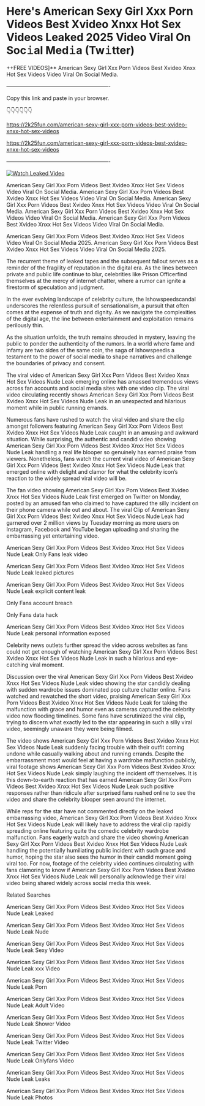 # Here's American Sexy Girl Xxx Porn Videos Best Xvideo Xnxx Hot Sex Videos Leaked 2025 Video Viral On Soc𝚒al Med𝚒a (Tw𝚒tter)

++FREE VIDEOS]** American Sexy Girl Xxx Porn Videos Best Xvideo Xnxx Hot Sex Videos Video Viral On Social Media.

———————————————————-

Copy this link and paste in your browser.

👇👇👇👇👇👇

https://2k25fun.com/american-sexy-girl-xxx-porn-videos-best-xvideo-xnxx-hot-sex-videos

https://2k25fun.com/american-sexy-girl-xxx-porn-videos-best-xvideo-xnxx-hot-sex-videos

———————————————————-

[![Watch Leaked Video](https://miro.medium.com/v2/resize:fit:828/format:webp/1*cilzJN44JGOrTw9NJCrNHA.gif "Watch Leaked Video")](https://2k25fun.com/american-sexy-girl-xxx-porn-videos-best-xvideo-xnxx-hot-sex-videos)

American Sexy Girl Xxx Porn Videos Best Xvideo Xnxx Hot Sex Videos Video Viral On Social Media. American Sexy Girl Xxx Porn Videos Best Xvideo Xnxx Hot Sex Videos Video Viral On Social Media. American Sexy Girl Xxx Porn Videos Best Xvideo Xnxx Hot Sex Videos Video Viral On Social Media. American Sexy Girl Xxx Porn Videos Best Xvideo Xnxx Hot Sex Videos Video Viral On Social Media. American Sexy Girl Xxx Porn Videos Best Xvideo Xnxx Hot Sex Videos Video Viral On Social Media.

American Sexy Girl Xxx Porn Videos Best Xvideo Xnxx Hot Sex Videos Video Viral On Social Media 2025. American Sexy Girl Xxx Porn Videos Best Xvideo Xnxx Hot Sex Videos Video Viral On Social Media 2025.

The recurrent theme of leaked tapes and the subsequent fallout serves as a reminder of the fragility of reputation in the digital era. As the lines between private and public life continue to blur, celebrities like Prison Officerfind themselves at the mercy of internet chatter, where a rumor can ignite a firestorm of speculation and judgment.

In the ever evolving landscape of celebrity culture, the Ishowspeedscandal underscores the relentless pursuit of sensationalism, a pursuit that often comes at the expense of truth and dignity. As we navigate the complexities of the digital age, the line between entertainment and exploitation remains perilously thin.

As the situation unfolds, the truth remains shrouded in mystery, leaving the public to ponder the authenticity of the rumors. In a world where fame and infamy are two sides of the same coin, the saga of Ishowspeedis a testament to the power of social media to shape narratives and challenge the boundaries of privacy and consent.

The viral video of American Sexy Girl Xxx Porn Videos Best Xvideo Xnxx Hot Sex Videos Nude Leak emerging online has amassed tremendous views across fan accounts and social media sites with one video clip. The viral video circulating recently shows American Sexy Girl Xxx Porn Videos Best Xvideo Xnxx Hot Sex Videos Nude Leak in an unexpected and hilarious moment while in public running errands.

Numerous fans have rushed to watch the viral video and share the clip amongst followers featuring American Sexy Girl Xxx Porn Videos Best Xvideo Xnxx Hot Sex Videos Nude Leak caught in an amusing and awkward situation. While surprising, the authentic and candid video showing American Sexy Girl Xxx Porn Videos Best Xvideo Xnxx Hot Sex Videos Nude Leak handling a real life blooper so genuinely has earned praise from viewers. Nonetheless, fans watch the current viral video of American Sexy Girl Xxx Porn Videos Best Xvideo Xnxx Hot Sex Videos Nude Leak that emerged online with delight and clamor for what the celebrity icon’s reaction to the widely spread viral video will be.

The fan video showing American Sexy Girl Xxx Porn Videos Best Xvideo Xnxx Hot Sex Videos Nude Leak first emerged on Twitter on Monday, posted by an amused fan who claimed to have captured the silly incident on their phone camera while out and about. The viral Clip of American Sexy Girl Xxx Porn Videos Best Xvideo Xnxx Hot Sex Videos Nude Leak had garnered over 2 million views by Tuesday morning as more users on Instagram, Facebook and YouTube began uploading and sharing the embarrassing yet entertaining video.

American Sexy Girl Xxx Porn Videos Best Xvideo Xnxx Hot Sex Videos Nude Leak Only Fans leak video

American Sexy Girl Xxx Porn Videos Best Xvideo Xnxx Hot Sex Videos Nude Leak leaked pictures

American Sexy Girl Xxx Porn Videos Best Xvideo Xnxx Hot Sex Videos Nude Leak explicit content leak

Only Fans account breach

Only Fans data hack

American Sexy Girl Xxx Porn Videos Best Xvideo Xnxx Hot Sex Videos Nude Leak personal information exposed

Celebrity news outlets further spread the video across websites as fans could not get enough of watching American Sexy Girl Xxx Porn Videos Best Xvideo Xnxx Hot Sex Videos Nude Leak in such a hilarious and eye-catching viral moment.

Discussion over the viral American Sexy Girl Xxx Porn Videos Best Xvideo Xnxx Hot Sex Videos Nude Leak video showing the star candidly dealing with sudden wardrobe issues dominated pop culture chatter online. Fans watched and rewatched the short video, praising American Sexy Girl Xxx Porn Videos Best Xvideo Xnxx Hot Sex Videos Nude Leak for taking the malfunction with grace and humor even as cameras captured the celebrity video now flooding timelines. Some fans have scrutinized the viral clip, trying to discern what exactly led to the star appearing in such a silly viral video, seemingly unaware they were being filmed.

The video shows American Sexy Girl Xxx Porn Videos Best Xvideo Xnxx Hot Sex Videos Nude Leak suddenly facing trouble with their outfit coming undone while casually walking about and running errands. Despite the embarrassment most would feel at having a wardrobe malfunction publicly, viral footage shows American Sexy Girl Xxx Porn Videos Best Xvideo Xnxx Hot Sex Videos Nude Leak simply laughing the incident off themselves. It is this down-to-earth reaction that has earned American Sexy Girl Xxx Porn Videos Best Xvideo Xnxx Hot Sex Videos Nude Leak such positive responses rather than ridicule after surprised fans rushed online to see the video and share the celebrity blooper seen around the internet.

While reps for the star have not commented directly on the leaked embarrassing video, American Sexy Girl Xxx Porn Videos Best Xvideo Xnxx Hot Sex Videos Nude Leak will likely have to address the viral clip rapidly spreading online featuring quite the comedic celebrity wardrobe malfunction. Fans eagerly watch and share the video showing American Sexy Girl Xxx Porn Videos Best Xvideo Xnxx Hot Sex Videos Nude Leak handling the potentially humiliating public incident with such grace and humor, hoping the star also sees the humor in their candid moment going viral too. For now, footage of the celebrity video continues circulating with fans clamoring to know if American Sexy Girl Xxx Porn Videos Best Xvideo Xnxx Hot Sex Videos Nude Leak will personally acknowledge their viral video being shared widely across social media this week.

Related Searches

American Sexy Girl Xxx Porn Videos Best Xvideo Xnxx Hot Sex Videos Nude Leak Leaked

American Sexy Girl Xxx Porn Videos Best Xvideo Xnxx Hot Sex Videos Nude Leak Nude

American Sexy Girl Xxx Porn Videos Best Xvideo Xnxx Hot Sex Videos Nude Leak Sexy Video

American Sexy Girl Xxx Porn Videos Best Xvideo Xnxx Hot Sex Videos Nude Leak xxx Video

American Sexy Girl Xxx Porn Videos Best Xvideo Xnxx Hot Sex Videos Nude Leak Porn

American Sexy Girl Xxx Porn Videos Best Xvideo Xnxx Hot Sex Videos Nude Leak Adult Video

American Sexy Girl Xxx Porn Videos Best Xvideo Xnxx Hot Sex Videos Nude Leak Shower Video

American Sexy Girl Xxx Porn Videos Best Xvideo Xnxx Hot Sex Videos Nude Leak Twitter Video

American Sexy Girl Xxx Porn Videos Best Xvideo Xnxx Hot Sex Videos Nude Leak Onlyfans Video

American Sexy Girl Xxx Porn Videos Best Xvideo Xnxx Hot Sex Videos Nude Leak Leaks

American Sexy Girl Xxx Porn Videos Best Xvideo Xnxx Hot Sex Videos Nude Leak Photos